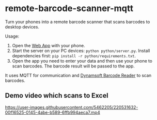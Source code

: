 # remote-barcode-scanner-mqtt

Turn your phones into a remote barcode scanner that scans barcodes to desktop devices.

Usage:

1. Open the [Web App](https://tony-xlh.github.io/remote-barcode-scanner-mqtt/web/) with your phone.
2. Start the server on your PC devices: `python python/server.py`. Install dependencies first: `pip install -r python/requirements.txt`.
3. Open the app you need to enter your data and then use your phone to scan barcodes. The barcode result will be passed to the app.

It uses MQTT for communication and [Dynamsoft Barcode Reader](https://www.dynamsoft.com/barcode-reader/overview/) to scan barcodes.

## Demo video which scans to Excel

<https://user-images.githubusercontent.com/5462205/220531632-00f16525-0145-4abe-b589-6ffb994aeca7.mp4>
